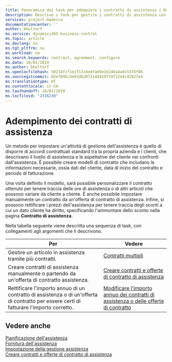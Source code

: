 ```yaml
---
title: Panoramica dei task per adempiere i contratti di assistenza | Documenti Microsoft
description: Descrive i task per gestire i contratti di assistenza con i clienti.
services: project-madeira
documentationcenter: ''
author: bholtorf
ms.service: dynamics365-business-central
ms.topic: article
ms.devlang: na
ms.tgt_pltfrm: na
ms.workload: na
ms.search.keywords: contract, agreement, configure
ms.date: 10/01/2019
ms.author: bholtorf
ms.openlocfilehash: 50214fcf1e1f13c8e4fa69e1b14ba4adc537bf86
ms.sourcegitcommit: 02e704bc3e01d62072144919774f1244c42827e4
ms.translationtype: HT
ms.contentlocale: it-CH
ms.lasthandoff: 10/01/2019
ms.locfileid: "2316230"
---
```

# <a name="fulfilling-service-contracts"></a>Adempimento dei contratti di assistenza 
Un metodo per impostare un'attività di gestione dell'assistenza è quello di disporre di accordi contrattuali standard tra la propria azienda e i clienti, che descrivano il livello di assistenza e le aspettative del cliente nei confronti dall'assistenza. È possibile creare modelli di contratto che includano le informazioni necessarie, ossia dati del cliente, data di inizio del contratto e periodo di fatturazione.  
  
Una volta definito il modello, sarà possibile personalizzare il contratto ottenuto per tenere traccia delle ore di assistenza o di altri articoli che possono variare da cliente a cliente. È anche possibile impostare manualmente un contratto da un'offerta di contratto di assistenza. Infine, si possono rettificare i prezzi dell'assistenza per tenere traccia degli sconti a cui un dato cliente ha diritto, specificando l'ammontare dello sconto nella pagina **Contratto di assistenza**.  

Nella tabella seguente viene descritta una sequenza di task, con collegamenti agli argomenti che li descrivono.   
  
|**Per**|**Vedere**|  
|------------|-------------|  
|Gestire un articolo in assistenza tramite più contratti. | [Contratti multipli](service-multiple-contracts.md)|  
|Creare contratti di assistenza manualmente o partendo da un'offerta di contratto assistenza.| [Creare contratti e offerte di contratto di assistenza](service-how-to-create-service-contracts-and-service-contract-quotes.md)|
|Rettificare l'importo annuo di un contratto di assistenza o di un'offerta di contratto per essere certi di fatturare l'importo corretto.|[Modificare l'importo annuo dei contratti di assistenza o delle offerte di contratto](service-how-to-change-the-annual-amount-on-service-contracts-or-contract-quotes.md)|

## <a name="see-also"></a>Vedere anche
[Pianificazione dell'assistenza](service-plan-service.md)  
[Fornitura dell'assistenza](service-deliver-service.md)  
[Impostazione della gestione assistenza](service-setup-service.md)  
[Creare contratti e offerte di contratto di assistenza](service-how-to-create-service-contracts-and-service-contract-quotes.md)  
